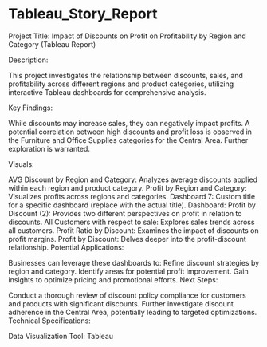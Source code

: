 # Tableau_Story_Report

Project Title: Impact of Discounts on Profit on Profitability by Region and Category (Tableau Report)

Description:

This project investigates the relationship between discounts, sales, and profitability across different regions and product categories, utilizing interactive Tableau dashboards for comprehensive analysis.

Key Findings:

While discounts may increase sales, they can negatively impact profits.
A potential correlation between high discounts and profit loss is observed in the Furniture and Office Supplies categories for the Central Area. Further exploration is warranted.

Visuals:

AVG Discount by Region and Category: Analyzes average discounts applied within each region and product category.
Profit by Region and Category: Visualizes profits across regions and categories.
Dashboard 7: Custom title for a specific dashboard (replace with the actual title).
Dashboard: Profit by Discount (2): Provides two different perspectives on profit in relation to discounts.
All Customers with respect to sale: Explores sales trends across all customers.
Profit Ratio by Discount: Examines the impact of discounts on profit margins.
Profit by Discount: Delves deeper into the profit-discount relationship.
Potential Applications:

Businesses can leverage these dashboards to:
Refine discount strategies by region and category.
Identify areas for potential profit improvement.
Gain insights to optimize pricing and promotional efforts.
Next Steps:

Conduct a thorough review of discount policy compliance for customers and products with significant discounts.
Further investigate discount adherence in the Central Area, potentially leading to targeted optimizations.
Technical Specifications:

Data Visualization Tool: Tableau
